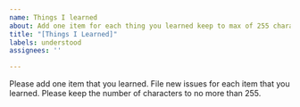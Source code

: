 ```yaml
---
name: Things I learned
about: Add one item for each thing you learned keep to max of 255 characters
title: "[Things I Learned]"
labels: understood
assignees: ''

---
```


Please add one item that you learned.  File new issues for each item that you learned.  Please keep the number of characters to no more than 255.

